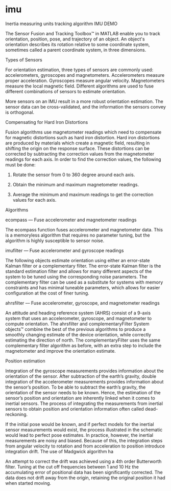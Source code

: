 # imu
Inertia measuring units tracking algorithm
IMU DEMO



The Sensor Fusion and Tracking Toolbox™ in MATLAB enable you to track
orientation, position, pose, and trajectory of an object. An object's
orientation describes its rotation relative to some coordinate system,
sometimes called a parent coordinate system, in three dimensions.



Types of Sensors



For orientation estimation, three types of sensors are commonly used:
accelerometers, gyroscopes and magnetometers. Accelerometers measure proper
acceleration. Gyroscopes measure angular velocity. Magnetometers measure the
local magnetic field. Different algorithms are used to fuse different
combinations of sensors to estimate orientation.



More sensors on an IMU result in a more robust orientation estimation.
The sensor data can be cross-validated, and the information the sensors convey
is orthogonal.



Compensating for Hard Iron Distortions



Fusion algorithms use magnetometer readings which need to compensate for
magnetic distortions such as hard iron distortion. Hard iron distortions are
produced by materials which create a magnetic field, resulting in shifting the
origin on the response surface. These distortions can be corrected by
subtracting the correction values from the magnetometer readings for each axis.
In order to find the correction values, the following must be done:



1. Rotate the sensor from 0 to 360 degree around each axis.



2. Obtain the minimum and maximum magnetometer readings.



3. Average the minimum and maximum readings to get the correction values
for each axis.



Algorithms

ecompass –– Fuse
accelerometer and magnetometer readings



The ecompass function
fuses accelerometer and magnetometer data. This is a memoryless algorithm that
requires no parameter tuning, but the algorithm is highly susceptible to sensor
noise.



imufilter ––
Fuse accelerometer and gyroscope readings



The following objects estimate orientation using either an error-state
Kalman filter or a complementary filter. The error-state Kalman filter is the
standard estimation filter and allows for many different aspects of the system
to be tuned using the corresponding noise parameters. The complementary filter
can be used as a substitute for systems with memory constraints and has minimal
tuneable parameters, which allows for easier configuration at the cost of finer
tuning.



ahrsfilter ––
Fuse accelerometer, gyroscope, and magnetometer readings



An attitude and heading reference system (AHRS) consist of a 9-axis
system that uses an accelerometer, gyroscope, and magnetometer to compute
orientation. The ahrsfilter and complementaryFilter System objects™ combine the best
of the previous algorithms to produce a smoothly changing estimate of the
device orientation, while correctly estimating the direction of north.
The complementaryFilter uses the same complementary filter
algorithm as before, with an extra step to include the magnetometer and improve
the orientation estimate.



Position
estimation



 



 



 



 





Integration of the
gyroscope measurements provides information about the orientation of the
sensor. After subtraction of the earth’s gravity, double integration of the
accelerometer measurements provides information about the sensor’s position. To
be able to subtract the earth’s gravity, the orientation of the sensor needs to
be known. Hence, the estimation of the sensor’s position and orientation are
inherently linked when it comes to inertial sensors. The process of integrating
the measurements from inertial sensors to obtain position and orientation
information often called dead-reckoning.



If the initial pose would
be known, and if perfect models for the inertial sensor measurements would
exist, the process illustrated in the schematic would lead to perfect pose
estimates. In practice, however, the inertial measurements are noisy and
biased. Because of this, the integration steps from angular velocity to rotation
and from acceleration to position introduce integration drift. The use of
Madgwick algorithm ha



An attempt to correct the
drift was achieved using a 4th order Butterworth filter. Tuning at the
cut off frequencies between 1 and 10 Hz the accumulating error of positional
data has been significantly corrected. The data does not drift away from the
origin, retaining the original position it had when started moving.
